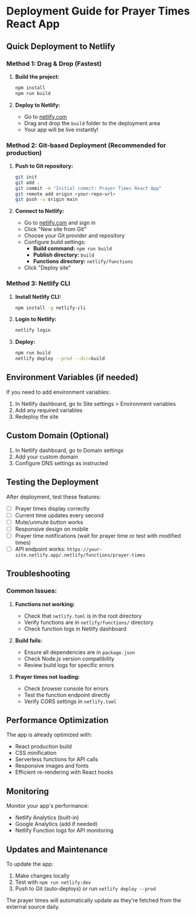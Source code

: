 # Deployment Guide for Prayer Times React App

## Quick Deployment to Netlify

### Method 1: Drag & Drop (Fastest)

1. **Build the project:**
   ```bash
   npm install
   npm run build
   ```

2. **Deploy to Netlify:**
   - Go to [netlify.com](https://netlify.com)
   - Drag and drop the `build` folder to the deployment area
   - Your app will be live instantly!

### Method 2: Git-based Deployment (Recommended for production)

1. **Push to Git repository:**
   ```bash
   git init
   git add .
   git commit -m "Initial commit: Prayer Times React App"
   git remote add origin <your-repo-url>
   git push -u origin main
   ```

2. **Connect to Netlify:**
   - Go to [netlify.com](https://netlify.com) and sign in
   - Click "New site from Git"
   - Choose your Git provider and repository
   - Configure build settings:
     - **Build command:** `npm run build`
     - **Publish directory:** `build`
     - **Functions directory:** `netlify/functions`
   - Click "Deploy site"

### Method 3: Netlify CLI

1. **Install Netlify CLI:**
   ```bash
   npm install -g netlify-cli
   ```

2. **Login to Netlify:**
   ```bash
   netlify login
   ```

3. **Deploy:**
   ```bash
   npm run build
   netlify deploy --prod --dir=build
   ```

## Environment Variables (if needed)

If you need to add environment variables:

1. In Netlify dashboard, go to Site settings > Environment variables
2. Add any required variables
3. Redeploy the site

## Custom Domain (Optional)

1. In Netlify dashboard, go to Domain settings
2. Add your custom domain
3. Configure DNS settings as instructed

## Testing the Deployment

After deployment, test these features:

- [ ] Prayer times display correctly
- [ ] Current time updates every second
- [ ] Mute/unmute button works
- [ ] Responsive design on mobile
- [ ] Prayer time notifications (wait for prayer time or test with modified times)
- [ ] API endpoint works: `https://your-site.netlify.app/.netlify/functions/prayer-times`

## Troubleshooting

### Common Issues:

1. **Functions not working:**
   - Check that `netlify.toml` is in the root directory
   - Verify functions are in `netlify/functions/` directory
   - Check function logs in Netlify dashboard

2. **Build fails:**
   - Ensure all dependencies are in `package.json`
   - Check Node.js version compatibility
   - Review build logs for specific errors

3. **Prayer times not loading:**
   - Check browser console for errors
   - Test the function endpoint directly
   - Verify CORS settings in `netlify.toml`

## Performance Optimization

The app is already optimized with:
- React production build
- CSS minification
- Serverless functions for API calls
- Responsive images and fonts
- Efficient re-rendering with React hooks

## Monitoring

Monitor your app's performance:
- Netlify Analytics (built-in)
- Google Analytics (add if needed)
- Netlify Function logs for API monitoring

## Updates and Maintenance

To update the app:
1. Make changes locally
2. Test with `npm run netlify:dev`
3. Push to Git (auto-deploys) or run `netlify deploy --prod`

The prayer times will automatically update as they're fetched from the external source daily.
